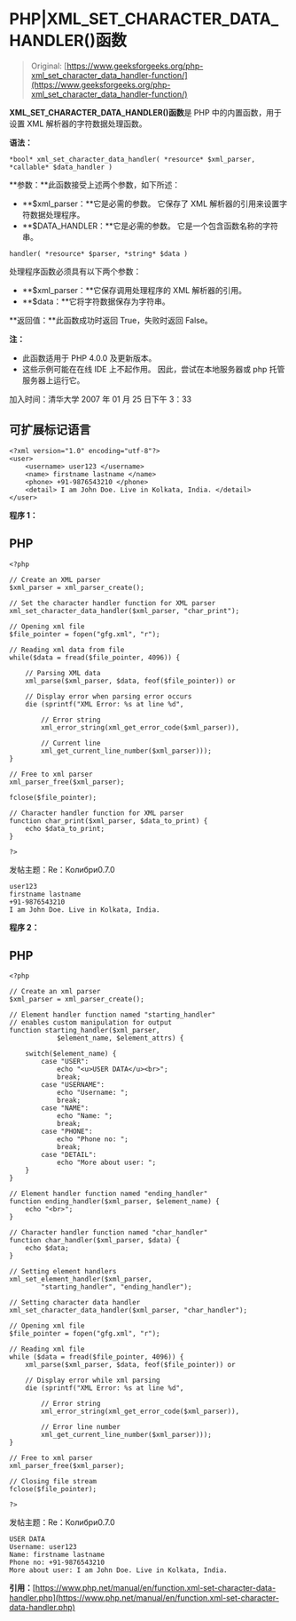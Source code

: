 # PHP|XML_SET_CHARACTER_DATA_HANDLER()函数

> Original: [https://www.geeksforgeeks.org/php-xml_set_character_data_handler-function/](https://www.geeksforgeeks.org/php-xml_set_character_data_handler-function/)

**XML_SET_CHARACTER_DATA_HANDLER()函数**是 PHP 中的内置函数，用于设置 XML 解析器的字符数据处理函数。

**语法：**

```
*bool* xml_set_character_data_handler( *resource* $xml_parser, *callable* $data_handler )
```

**参数：**此函数接受上述两个参数，如下所述：

*   **$xml_parser：**它是必需的参数。 它保存了 XML 解析器的引用来设置字符数据处理程序。
*   **$DATA_HANDLER：**它是必需的参数。 它是一个包含函数名称的字符串。

```
handler( *resource* $parser, *string* $data )
```

处理程序函数必须具有以下两个参数：

*   **$xml_parser：**它保存调用处理程序的 XML 解析器的引用。
*   **$data：**它将字符数据保存为字符串。

**返回值：**此函数成功时返回 True，失败时返回 False。

**注：**

*   此函数适用于 PHP 4.0.0 及更新版本。
*   这些示例可能在在线 IDE 上不起作用。 因此，尝试在本地服务器或 php 托管服务器上运行它。

加入时间：清华大学 2007 年 01 月 25 日下午 3：33

## 可扩展标记语言

```
<?xml version="1.0" encoding="utf-8"?>
<user>
    <username> user123 </username>
    <name> firstname lastname </name>
    <phone> +91-9876543210 </phone>
    <detail> I am John Doe. Live in Kolkata, India. </detail>
</user>
```

**程序 1：**

## PHP

```
<?php

// Create an XML parser
$xml_parser = xml_parser_create();

// Set the character handler function for XML parser
xml_set_character_data_handler($xml_parser, "char_print");

// Opening xml file
$file_pointer = fopen("gfg.xml", "r");

// Reading xml data from file
while($data = fread($file_pointer, 4096)) {

    // Parsing XML data
    xml_parse($xml_parser, $data, feof($file_pointer)) or

    // Display error when parsing error occurs
    die (sprintf("XML Error: %s at line %d",

        // Error string
        xml_error_string(xml_get_error_code($xml_parser)),

        // Current line
        xml_get_current_line_number($xml_parser)));
}

// Free to xml parser
xml_parser_free($xml_parser);

fclose($file_pointer);

// Character handler function for XML parser
function char_print($xml_parser, $data_to_print) {
    echo $data_to_print;
}

?>
```

发帖主题：Re：Колибри0.7.0

```
user123 
firstname lastname 
+91-9876543210 
I am John Doe. Live in Kolkata, India. 
```

**程序 2：**

## PHP

```
<?php

// Create an xml parser
$xml_parser = xml_parser_create();

// Element handler function named "starting_handler"
// enables custom manipulation for output
function starting_handler($xml_parser,
            $element_name, $element_attrs) {

    switch($element_name) {
        case "USER":
            echo "<u>USER DATA</u><br>";
            break;
        case "USERNAME":
            echo "Username: ";
            break;
        case "NAME":
            echo "Name: ";
            break;
        case "PHONE":
            echo "Phone no: ";
            break;
        case "DETAIL":
            echo "More about user: ";
    }
}

// Element handler function named "ending_handler"
function ending_handler($xml_parser, $element_name) {
    echo "<br>";
}

// Character handler function named "char_handler"
function char_handler($xml_parser, $data) {
    echo $data;
}

// Setting element handlers
xml_set_element_handler($xml_parser,
        "starting_handler", "ending_handler");

// Setting character data handler
xml_set_character_data_handler($xml_parser, "char_handler");

// Opening xml file
$file_pointer = fopen("gfg.xml", "r");

// Reading xml file
while ($data = fread($file_pointer, 4096)) {
    xml_parse($xml_parser, $data, feof($file_pointer)) or

    // Display error while xml parsing
    die (sprintf("XML Error: %s at line %d",

        // Error string
        xml_error_string(xml_get_error_code($xml_parser)),

        // Error line number
        xml_get_current_line_number($xml_parser)));
}

// Free to xml parser
xml_parser_free($xml_parser);

// Closing file stream
fclose($file_pointer);

?>
```

发帖主题：Re：Колибри0.7.0

```
USER DATA
Username: user123
Name: firstname lastname
Phone no: +91-9876543210
More about user: I am John Doe. Live in Kolkata, India.
```

**引用：**[https://www.php.net/manual/en/function.xml-set-character-data-handler.php](https://www.php.net/manual/en/function.xml-set-character-data-handler.php)